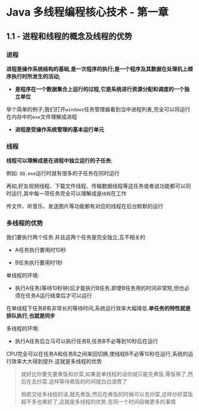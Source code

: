 # Java 多线程编程核心技术 - 第一章

## 1.1 - 进程和线程的概念及线程的优势

### 进程

**进程是操作系统结构的基础,是一次程序的执行;是一个程序及其数据在处理机上顺序执行时所发生的活动;**

 - **是程序在一个数据集合上运行的过程,它是系统进行资源分配和调度的一个独立单位**

举个简单的例子;我们打开`windows`任务管理器看到当中进程列表,完全可以将运行在内存中的`exe`文件理解成进程

 - **进程是受操作系统管理的基本运行单元**

### 线程

**线程可以理解成是在进程中独立运行的子任务**;

例如: `QQ.exe`运行时就有很多的子任务在同时运行

再如,好友视频线程、下载文件线程、传输数据线程等这任务或者说功能都可以同时运行,其中每一项任务完全可以理解成是`线程`在工作

传文件、听音乐、发送图片等功能都有对应的线程在后台默默的运行

### 多线程的优势

我们要执行两个任务.并且这两个任务是完全独立,互不相关的

 - A任务执行要用时10秒

 - B任务执行要用时1秒

单线程的环境:
    
  - 执行A任务(等待10秒钟)后才能执行B任务,即使B任务用的时间非常短,但也必须在任务A运行结束后才可以运行
  
在单线程下任务B有非常长的等待时间,系统运行效率大幅降低.**单任务的特性就是排队执行,也就是同步**

多线程的环境:

  - 执行A任务后立马可以执行任务B,任务B不必等到10秒后在运行

CPU完全可以在任务A和任务B之间来回切换,使线程B不必等10秒在运行,系统的运行效率大大得到提升.这就是多线程的优势

> 就好比你要先要煮饭和炒菜,如果是单线程的话你就只能先煮饭,等饭熟了,然后在去炒菜.这样等待煮饭的时间就白白浪费了
>
> 倘若交给多线程的话,就先煮饭,然后在煮饭的时候可以去炒菜,这样炒好菜饭超不多也煮好了,这就是多线程的优势.在同一个时间段做更多的事情